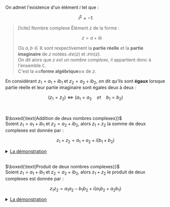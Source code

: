 On admet l'existence d'un élément $i$ tel que : 

$$
i^2 = -1
$$

>[!cite] Nombre complexe
>Élément $z$ de la forme :
>
>$$
>z=a+ib
>$$
>
>Où $a, b \in \mathbb{R}$  sont respectivement la **partie réelle** et la **partie imaginaire** de $z$ notées $\mathcal{R}e(z)$ et $\mathcal{I}m(z)$.  
>On dit alors que *$z$ est un nombre complexe*, il appartient donc à l'ensemble $\mathbb{C}$.  
>C'est la **==forme algébrique==** de $z$.

En considérant $z_1=a_1+ib_1$ et $z_2=a_2+ib_2$, on dit qu'ils sont **égaux** lorsque partie réelle et leur partie imaginaire sont égales deux à deux : 

$$
(z_1=z_2) \Longleftrightarrow (a_1=a_2 \quad et \quad b_1=b_2)
$$

<br/>

$\boxed{\text{Addition de deux nombres complexes}}$  
Soient $z_1=a_1+ib_1$ et $z_2=a_2+ib_2$, alors $z_1+z_2$ la somme de deux complexes est donnée par : 

$$
z_1+z_2=a_1+a_2+i(b_1+b_2)
$$

<details>
<summary><u>La démonstration</u></summary>

*Ce résultat se retrouve assez facilement*

$$
\begin{align*}
z_1+z_2 &= (a_1+ib_1)+(a_2+ib_2) \\
&= a_1+a_2+ib_1+ib_2 \\
&= a_1+a_2+\underbrace{i(b_1+b_2)}_{\text{factoriser par }i}
\end{align*}
$$

</details>

<br/>

$\boxed{\text{Produit de deux nombres complexes}}$  
Soient $z_1=a_1+ib_1$ et $z_2=a_2+ib_2$, alors $z_1+z_2$ le produit de deux complexes est donnée par : 

$$
z_1z_2=a_1a_2-b_1b_2+i(a_1b_2+a_2b_1)
$$


<details>
<summary><u>La démonstration</u></summary>

*Ce résultat se retrouve assez facilement* :

$$
\begin{align*}
z_1z_2 &= (a_1 + ib_1)(a_2 + ib_2) \\
&= a_1a_2 + a_1ib_2 + ib_1a_2 + i^2b_1b_2 \quad \text{(développer)} \\
&= a_1a_2 + i(a_1b_2 + a_2b_1) + i^2b_1b_2 \quad \text{(regrouper les termes)} \\
&= a_1a_2 + i(a_1b_2 + a_2b_1) - b_1b_2 \quad \text{(car } i^2 = -1) \\
&= a_1a_2 - b_1b_2 + i(a_1b_2 + a_2b_1)
\end{align*}
$$

</details>

